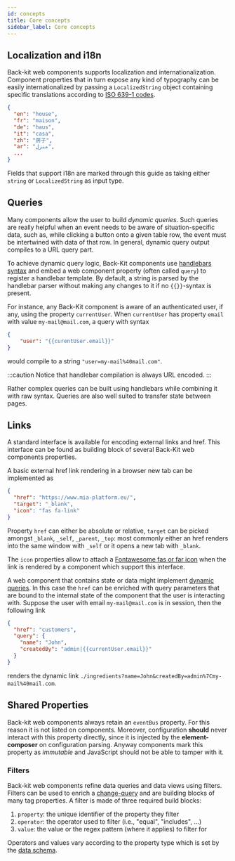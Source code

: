 ```yaml
---
id: concepts
title: Core concepts
sidebar_label: Core concepts
---
```


## Localization and i18n

Back-kit web components supports localization and internationalization. Component properties that in turn expose any kind 
of typography can be easily internationalized by passing a `LocalizedString` object containing specific translations according
to [ISO 639-1 codes](https://www.loc.gov/standards/iso639-2/php/code_list.php).

```json
{
  "en": "house",
  "fr": "maison",
  "de": "haus",
  "it": "casa",
  "zh": "房子",
  "ar": "منزل",
  ...
}
```

Fields that support i18n are marked through this guide as taking either `string` or `LocalizedString` as input type.

## Queries

Many components allow the user to build *dynamic queries*. Such queries are really helpful when an event needs to be aware
of situation-specific data, such as, while clicking a button onto a given table row, the event must be intertwined with 
data of that row. In general, dynamic query output compiles to a URL query part.

To achieve dynamic query logic, Back-Kit components use [handlebars syntax](https://handlebarsjs.com/guide/expressions.html) 
and embed a web component property (often called `query`) to register a handlebar template. By default, a string is parsed 
by the handlebar parser without making any changes to it if no `{{}}`-syntax is present.

For instance, any Back-Kit component is aware of an authenticated user, if any, using the property `currentUser`. When 
`currentUser` has property `email` with value `my-mail@mail.com`, a query with syntax

```json
{
    "user": "{{curentUser.email}}"
}
```

would compile to a string `"user=my-mail%40mail.com"`.

:::caution
Notice that handlebar compilation is always URL encoded.
:::

Rather complex queries can be built using handlebars while combining it with raw syntax. Queries are also well suited to 
transfer state between pages.

## Links

A standard interface is available for encoding external links and href. This interface can be found as building block of
several Back-Kit web components properties.

A basic external href link rendering in a browser new tab can be implemented as

```json
{
  "href": "https://www.mia-platform.eu/",
  "target": "_blank",
  "icon": "fas fa-link"
}
```

Property `href` can either be absolute or relative, `target` can be picked amongst `_blank`, `_self`, `_parent`, `_top`: 
most commonly either an href renders into the same window with `_self` or it opens a new tab with `_blank`.

The `icon` properties allow to attach a [Fontawesome fas or far icon](https://fontawesome.com/v5.15/icons?d=gallery&p=2&s=regular,solid&m=free) 
when the link is rendered by a component which support this interface.

A web component that contains state or data might implement [dynamic queries](#queries). In this case the `href` can be
enriched with query parameters that are bound to the internal state of the component that the user is interacting with. 
Suppose the user with email `my-mail@mail.com` is in session, then the following link

```json
{
  "href": "customers",
  "query": {
    "name": "John",
    "createdBy": "admin|{{currentUser.email}}"
  }
}
```

renders the dynamic link `./ingredients?name=John&createdBy=admin%7Cmy-mail%40mail.com`.

## Shared Properties

Back-kit web components always retain an `eventBus` property. For this reason it is not listed on components. Moreover, 
configuration **should** never interact with this property directly, since it is injected by the __element-composer__ on
configuration parsing. Anyway components mark this property as *immutable* and JavaScript should not be able to tamper with it.

### Filters

Back-kit web components refine data queries and data views using filters. Filters can be used to enrich a 
[change-query](events/events.md#change-query) and are building blocks of many tag properties. A filter is made of three 
required build blocks:

1. `property`: the unique identifier of the property they filter
2. `operator`: the operator used to filter (i.e., "equal", "includes", ...)
3. `value`: the value or the regex pattern (where it applies) to filter for

Operators and values vary according to the property type which is set by the [data schema](layout.md#data-schema).

